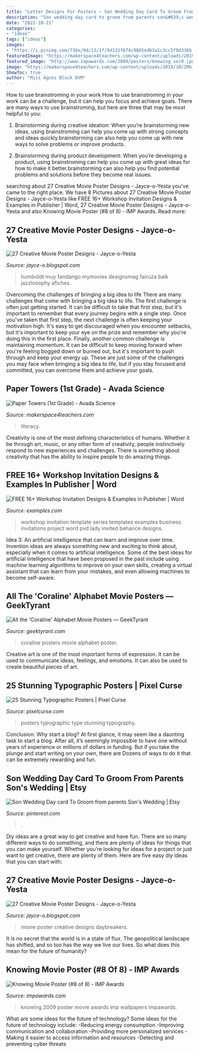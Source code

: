 ```yaml
---
title: "Letter Designs For Posters ~ Son Wedding Day Card To Groom From Parents Son&#039;s Wedding"
description: "Son wedding day card to groom from parents son&#039;s wedding"
date: "2022-10-21"
categories:
- "ideas"
tags: ["ideas"]
images:
- "https://i.pinimg.com/736x/9d/13/1f/9d131f674c9865edb3a1c3cc5f0d336b.jpg"
featuredImage: "https://makerspace4teachers.com/wp-content/uploads/2019/10/IMG_4363-e1571001438361-1200x1600.jpg"
featured_image: "http://www.impawards.com/2009/posters/knowing_ver8.jpg"
image: "https://makerspace4teachers.com/wp-content/uploads/2019/10/IMG_4363-e1571001438361-1200x1600.jpg"
ShowToc: true
author: "Miss Agnes Block DVM"
---
```



How to use brainstroming in your work
How to use brainstroming in your work can be a challenge, but it can help you focus and achieve goals. There are many ways to use brainstroming, but here are three that may be most helpful to you:
1. Brainstorming during creative ideation: When you’re brainstorming new ideas, using brainstroming can help you come up with strong concepts and ideas quickly.brainstorming can also help you come up with new ways to solve problems or improve products.

2. Brainstorming during product development: When you’re developing a product, using brainstroming can help you come up with great ideas for how to make it better.brainstorming can also help you find potential problems and solutions before they become real issues.


	

		
searching about 27 Creative Movie Poster Designs - Jayce-o-Yesta you've came to the right place. We have 8 Pictures about 27 Creative Movie Poster Designs - Jayce-o-Yesta like FREE 16+ Workshop Invitation Designs &amp; Examples in Publisher | Word, 27 Creative Movie Poster Designs - Jayce-o-Yesta and also Knowing Movie Poster (#8 of 8) - IMP Awards. Read more:
		
    
## 27 Creative Movie Poster Designs - Jayce-o-Yesta

<img loading=lazy src="https://2.bp.blogspot.com/-cuXUkliA8yM/TnRjUaBF2pI/AAAAAAAACpk/-HOT1JZb4bU/s1600/humboldt-county.jpg" onerror="this.onerror=null;this.src='https://tse4.mm.bing.net/th?id=OIP.wR925UWihyBHlagAfpWSbAHaK9&amp;pid=15.1';" alt="27 Creative Movie Poster Designs - Jayce-o-Yesta">

_Source: jayce-o.blogspot.com_

>humboldt muy fandango mymovies designsmag fairuza balk jazzlosophy afiches. 

	

Overcoming the challenges of bringing a big idea to life
There are many challenges that come with bringing a big idea to life. The first challenge is often just getting started. It can be difficult to take that first step, but it's important to remember that every journey begins with a single step. Once you've taken that first step, the next challenge is often keeping your motivation high. It's easy to get discouraged when you encounter setbacks, but it's important to keep your eye on the prize and remember why you're doing this in the first place. Finally, another common challenge is maintaining momentum. It can be difficult to keep moving forward when you're feeling bogged down or burned out, but it's important to push through and keep your energy up. These are just some of the challenges you may face when bringing a big idea to life, but if you stay focused and committed, you can overcome them and achieve your goals.

    
## Paper Towers (1st Grade) - Avada Science

<img loading=lazy src="https://makerspace4teachers.com/wp-content/uploads/2019/10/IMG_4363-e1571001438361-1200x1600.jpg" onerror="this.onerror=null;this.src='https://tse3.mm.bing.net/th?id=OIP.gjbMhDEhT97rkF0LQ1wiZQHaJ4&amp;pid=15.1';" alt="Paper Towers (1st Grade) - Avada Science">

_Source: makerspace4teachers.com_

>literacy. 

	

Creativity is one of the most defining characteristics of humans. Whether it be through art, music, or any other form of creativity, people instinctively respond to new experiences and challenges. There is something about creativity that has the ability to inspire people to do amazing things.

    
## FREE 16+ Workshop Invitation Designs &amp; Examples In Publisher | Word

<img loading=lazy src="https://images.examples.com/wp-content/uploads/2017/11/Workshop-Series-Invitation.jpg" onerror="this.onerror=null;this.src='https://tse4.mm.bing.net/th?id=OIP.QYp2jT1jJ8BLqILIppaNmwHaJ4&amp;pid=15.1';" alt="FREE 16+ Workshop Invitation Designs &amp; Examples in Publisher | Word">

_Source: examples.com_

>workshop invitation template series templates examples business invitations project word pvd lady invited behance designs. 

	

Idea 3: An artificial intelligence that can learn and improve over time.
Invention ideas are always something new and exciting to think about, especially when it comes to artificial intelligence. Some of the best ideas for artificial intelligence that have been proposed in the past include using machine learning algorithms to improve on your own skills, creating a virtual assistant that can learn from your mistakes, and even allowing machines to become self-aware.

    
## All The &#039;Coraline&#039; Alphabet Movie Posters — GeekTyrant

<img loading=lazy src="http://s3.media.squarespace.com/production/465215/5307878/wp-content/uploads/2008/12/coraline24_large.jpg" onerror="this.onerror=null;this.src='https://tse1.mm.bing.net/th?id=OIP.rnwUiCsyU_PtXkpfposzFQHaK9&amp;pid=15.1';" alt="All the &#039;Coraline&#039; Alphabet Movie Posters — GeekTyrant">

_Source: geektyrant.com_

>coraline posters movie alphabet poster. 

	

Creative art is one of the most important forms of expression. It can be used to communicate ideas, feelings, and emotions. It can also be used to create beautiful pieces of art.

    
## 25 Stunning Typographic Posters | Pixel Curse

<img loading=lazy src="https://pixelcurse.com/wp-content/uploads/2011/01/typographicposter14.jpg" onerror="this.onerror=null;this.src='https://tse2.mm.bing.net/th?id=OIP.Dm9QJzSHjjNvZ1ozeLjeWAHaKe&amp;pid=15.1';" alt="25 Stunning Typographic Posters | Pixel Curse">

_Source: pixelcurse.com_

>posters typographic type stunning typography. 

	

Conclusion: Why start a blog?
At first glance, it may seem like a daunting task to start a blog. After all, it’s seemingly impossible to have one without years of experience or millions of dollars in funding. But if you take the plunge and start writing on your own, there are Dozens of ways to do it that can be extremely rewarding and fun.

    
## Son Wedding Day Card To Groom From Parents Son&#039;s Wedding | Etsy

<img loading=lazy src="https://i.pinimg.com/736x/9d/13/1f/9d131f674c9865edb3a1c3cc5f0d336b.jpg" onerror="this.onerror=null;this.src='https://tse3.mm.bing.net/th?id=OIP.7jpqUh43iR2ow0a1ixEPywHaJ3&amp;pid=15.1';" alt="Son Wedding Day card To Groom from parents Son&#039;s Wedding | Etsy">

_Source: pinterest.com_

>. 

	

Diy ideas are a great way to get creative and have fun. There are so many different ways to do something, and there are plenty of ideas for things that you can make yourself. Whether you’re looking for ideas for a project or just want to get creative, there are plenty of them. Here are five easy diy ideas that you can start with: 

    
## 27 Creative Movie Poster Designs - Jayce-o-Yesta

<img loading=lazy src="http://4.bp.blogspot.com/-VyliUohnIqk/TnRjPcfpWMI/AAAAAAAACpI/9NcUaBYWW5U/s1600/daybreakers.jpg" onerror="this.onerror=null;this.src='https://tse2.mm.bing.net/th?id=OIP.u1YkF6m8WojGxbyXRUB65gHaK9&amp;pid=15.1';" alt="27 Creative Movie Poster Designs - Jayce-o-Yesta">

_Source: jayce-o.blogspot.com_

>movie poster creative designs daybreakers. 

	

It is no secret that the world is in a state of flux. The geopolitical landscape has shifted, and so too has the way we live our lives. So what does this mean for the future of humanity? 

    
## Knowing Movie Poster (#8 Of 8) - IMP Awards

<img loading=lazy src="http://www.impawards.com/2009/posters/knowing_ver8.jpg" onerror="this.onerror=null;this.src='https://tse3.mm.bing.net/th?id=OIP.htnDAfGHjVJEOsBLLNbTzwHaKf&amp;pid=15.1';" alt="Knowing Movie Poster (#8 of 8) - IMP Awards">

_Source: impawards.com_

>knowing 2009 poster movie awards imp wallpapers impawards. 

	

What are some ideas for the future of technology?
Some ideas for the future of technology include: 
-Reducing energy consumption 
-Improving communication and collaboration 
-Providing more personalized services 
-Making it easier to access information and resources 
-Detecting and preventing cyber threats


